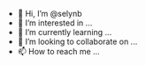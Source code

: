 - 👋 Hi, I’m @selynb
- 👀 I’m interested in ...
- 🌱 I’m currently learning ...
- 💞️ I’m looking to collaborate on ...
- 📫 How to reach me ...

<!---
selynb/selynb is a ✨ special ✨ repository because its `README.md` (this file) appears on your GitHub profile.
You can click the Preview link to take a look at your changes.
--->
